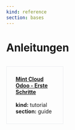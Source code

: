 ```yaml
---
kind: reference
section: bases
---
```


# Anleitungen

<div style="display: grid; grid-template-columns: repeat(3, 1fr); gap: 1.5rem; margin: 2rem 0;">
<div style="border: 1px solid #eaecef; padding: 1.5rem;">
<strong><a href="mint-cloud-odoo-erste-schritte.html">Mint Cloud Odoo - Erste Schritte</a></strong><br/><br/>
<strong>kind:</strong> tutorial<br/>
<strong>section:</strong> guide<br/>
</div>
</div>

